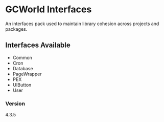 # GCWorld Interfaces

An interfaces pack used to maintain library cohesion across projects and packages.

## Interfaces Available 

  - Common
  - Cron
  - Database
  - PageWrapper
  - PEX
  - UIButton
  - User

### Version
4.3.5
